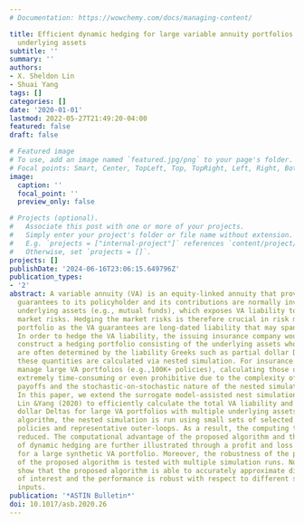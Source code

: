 ```yaml
---
# Documentation: https://wowchemy.com/docs/managing-content/

title: Efficient dynamic hedging for large variable annuity portfolios with multiple
  underlying assets
subtitle: ''
summary: ''
authors:
- X. Sheldon Lin
- Shuai Yang
tags: []
categories: []
date: '2020-01-01'
lastmod: 2022-05-27T21:49:20-04:00
featured: false
draft: false

# Featured image
# To use, add an image named `featured.jpg/png` to your page's folder.
# Focal points: Smart, Center, TopLeft, Top, TopRight, Left, Right, BottomLeft, Bottom, BottomRight.
image:
  caption: ''
  focal_point: ''
  preview_only: false

# Projects (optional).
#   Associate this post with one or more of your projects.
#   Simply enter your project's folder or file name without extension.
#   E.g. `projects = ["internal-project"]` references `content/project/deep-learning/index.md`.
#   Otherwise, set `projects = []`.
projects: []
publishDate: '2024-06-16T23:06:15.649796Z'
publication_types:
- '2'
abstract: A variable annuity (VA) is an equity-linked annuity that provides investment
  guarantees to its policyholder and its contributions are normally invested in multiple
  underlying assets (e.g., mutual funds), which exposes VA liability to significant
  market risks. Hedging the market risks is therefore crucial in risk managing a VA
  portfolio as the VA guarantees are long-dated liability that may span over decades.
  In order to hedge the VA liability, the issuing insurance company would need to
  construct a hedging portfolio consisting of the underlying assets whose positions
  are often determined by the liability Greeks such as partial dollar Deltas. Usually,
  these quantities are calculated via nested simulation. For insurance companies that
  manage large VA portfolios (e.g.,100K+ policies), calculating those quantities is
  extremely time-consuming or even prohibitive due to the complexity of the guarantee
  payoffs and the stochastic-on-stochastic nature of the nested simulation algorithm.
  In this paper, we extend the surrogate model-assisted nest simulation approach in
  Lin &Yang (2020) to efficiently calculate the total VA liability and the partial
  dollar Deltas for large VA portfolios with multiple underlying assets. In our proposed
  algorithm, the nested simulation is run using small sets of selected representative
  policies and representative outer-loops. As a result, the computing time is substantially
  reduced. The computational advantage of the proposed algorithm and the importance
  of dynamic hedging are further illustrated through a profit and loss (P&L) analysis
  for a large synthetic VA portfolio. Moreover, the robustness of the performance
  of the proposed algorithm is tested with multiple simulation runs. Numerical results
  show that the proposed algorithm is able to accurately approximate different quantities
  of interest and the performance is robust with respect to different sets of parameter
  inputs.
publication: '*ASTIN Bulletin*'
doi: 10.1017/asb.2020.26
---
```

